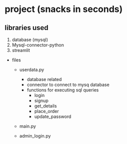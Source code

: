 
# project (snacks in seconds)

## libraries used

1. database (mysql)
2. Mysql-connector-python
3. streamlit 




- files 

	- userdata.py 
	  	- database related 
		- connector to connect to mysq database
		- functions for executing sql queries 
			- login 
			- signup
			- get_details
			- place_order
			- update_password 

	- main.py

	- admin_login.py


